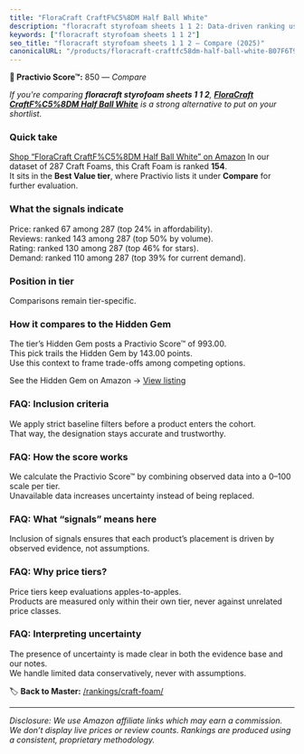```yaml
---
title: "FloraCraft CraftF%C5%8DM Half Ball White"
description: "floracraft styrofoam sheets 1 1 2: Data-driven ranking using the Practivio Score™. Positioned by quality, value, demand, findability, momentum."
keywords: ["floracraft styrofoam sheets 1 1 2"]
seo_title: "floracraft styrofoam sheets 1 1 2 — Compare (2025)"
canonicalURL: "/products/floracraft-craftfc58dm-half-ball-white-B07F6T961D/"
---
```


**🛒 Practivio Score™:** 850 — _Compare_


*If you're comparing **floracraft styrofoam sheets 1 1 2**, **[FloraCraft CraftF%C5%8DM Half Ball White](https://www.amazon.com/dp/B07F6T961D?tag=practivio-20)** is a strong alternative to put on your shortlist.*
### Quick take
[Shop “FloraCraft CraftF%C5%8DM Half Ball White” on Amazon](https://www.amazon.com/dp/B07F6T961D?tag=practivio-20)
In our dataset of 287 Craft Foams, this Craft Foam is ranked **154**.  
It sits in the **Best Value tier**, where Practivio lists it under **Compare** for further evaluation.

### What the signals indicate
Price: ranked 67 among 287 (top 24% in affordability).  
Reviews: ranked 143 among 287 (top 50% by volume).  
Rating: ranked 130 among 287 (top 46% for stars).  
Demand: ranked 110 among 287 (top 39% for current demand).

### Position in tier
Comparisons remain tier-specific.

### How it compares to the Hidden Gem
The tier’s Hidden Gem posts a Practivio Score™ of 993.00.  
This pick trails the Hidden Gem by 143.00 points.  
Use this context to frame trade-offs among competing options.  

See the Hidden Gem on Amazon → [View listing](https://www.amazon.com/dp/B07Q9PXSYL?tag=practivio-20)

### FAQ: Inclusion criteria
We apply strict baseline filters before a product enters the cohort.  
That way, the designation stays accurate and trustworthy.

### FAQ: How the score works
We calculate the Practivio Score™ by combining observed data into a 0–100 scale per tier.  
Unavailable data increases uncertainty instead of being replaced.

### FAQ: What “signals” means here
Inclusion of signals ensures that each product’s placement is driven by observed evidence, not assumptions.

### FAQ: Why price tiers?
Price tiers keep evaluations apples-to-apples.  
Products are measured only within their own tier, never against unrelated price classes.

### FAQ: Interpreting uncertainty
The presence of uncertainty is made clear in both the evidence base and our notes.  
We handle limited data conservatively, never with assumptions.

<!-- Missing template for Compare/CompareWithinPriceClass -->


🏷️ **Back to Master:** [/rankings/craft-foam/](/rankings/craft-foam/)

---
_Disclosure: We use Amazon affiliate links which may earn a commission. We don’t display live prices or review counts. Rankings are produced using a consistent, proprietary methodology._
